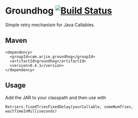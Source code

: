 # Groundhog [![Build Status](https://travis-ci.org/roshan/groundhog.svg?branch=master)](https://travis-ci.org/roshan/groundhog)

Simple retry mechanism for Java Callables.

## Maven

```
<dependency>
  <groupId>com.arjie.groundhog</groupId>
  <artifactId>groundhog</artifactId>
  <version>0.4.1</version>
</dependency>
```

## Usage

Add the JAR to your classpath and then use with 

    Retriers.fixedTriesFixedDelay(yourCallable, someNumTries, waitTimeInMilliseconds)
